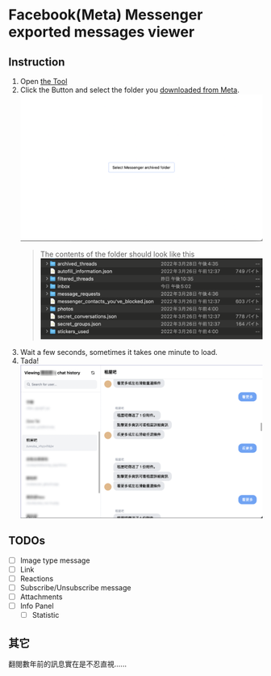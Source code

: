 # Facebook(Meta) Messenger exported messages viewer

## Instruction

1. Open [the Tool](https://messenger-offline-viewer.vercel.app/)
2. Click the Button and select the folder you [downloaded from Meta](https://www.remote.tools/remote-work/download-facebook-messenger-conversation).
   ![start-screen](./docs/images/start.png)
   > The contents of the folder should look like this
   > ![folder](./docs/images/folder.png)
3. Wait a few seconds, sometimes it takes one minute to load.
4. Tada!
   ![offline-viewer](./docs/images/offline-viewer.png)

## TODOs

- [ ] Image type message
- [ ] Link
- [ ] Reactions
- [ ] Subscribe/Unsubscribe message
- [ ] Attachments
- [ ] Info Panel
  - [ ] Statistic

## 其它

翻閱數年前的訊息實在是不忍直視......
